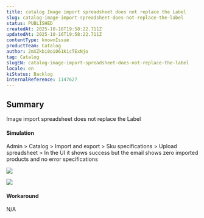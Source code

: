 ```yaml
---
title: catalog Image import spreadsheet does not replace the Label
slug: catalog-image-import-spreadsheet-does-not-replace-the-label
status: PUBLISHED
createdAt: 2025-10-16T19:58:22.711Z
updatedAt: 2025-10-16T19:58:22.711Z
contentType: knownIssue
productTeam: Catalog
author: 2mXZkbi0oi061KicTExNjo
tag: Catalog
slugEN: catalog-image-import-spreadsheet-does-not-replace-the-label
locale: en
kiStatus: Backlog
internalReference: 1147627
---
```


## Summary


Image import spreadsheet does not replace the Label


#### Simulation


Admin > Catalog > Import and export > Sku specifications > Upload spreadsheet >
In the UI it shows success but the email shows zero imported products and no error specifications

 ![](https://vtexhelp.zendesk.com/attachments/token/kisyvWtG1pHFXiOJUpAKuvegC/?name=image.png)

 ![](https://vtexhelp.zendesk.com/attachments/token/Xspj9Ld4DLyZPpwJIdHq6cq0i/?name=image.png)


#### Workaround


N/A



